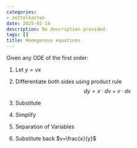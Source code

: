 ```yaml
---
categories:
- zettelkasten
date: 2025-02-14
description: No description provided.
tags: []
title: Homogenous equations
---
```


Given any ODE of the first order:

1. Let $y=vx$

2. Differentiate both sides using product rule $$dy=x \cdot dv + v \cdot dx$$

3. Substitute
4. Simplify
5. Separation of Variables
6. Substitute back $v=\frac{x}{y}$